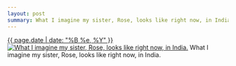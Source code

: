 ```yaml
---
layout: post
summary: What I imagine my sister, Rose, looks like right now, in India.
---
```


<p>
  <time><a href="/122">{{ page.date | date: "%B %e, %Y" }}</a></time>
  <a href="/122"><img src="{{ site.assets_url }}/122-640.jpg" srcset="{{ site.assets_url }}/122-1280.jpg 1280w, {{ site.assets_url }}/122-960.jpg 960w, {{ site.assets_url }}/122-640.jpg 640w, {{ site.assets_url }}/122-320.jpg 320w" sizes="(min-width: 700px) 50vw, calc(100vw - 2rem)" alt="What I imagine my sister, Rose, looks like right now, in India." /></a>
  <span>What I imagine my sister, Rose, looks like right now, in India.</span>
</p>

